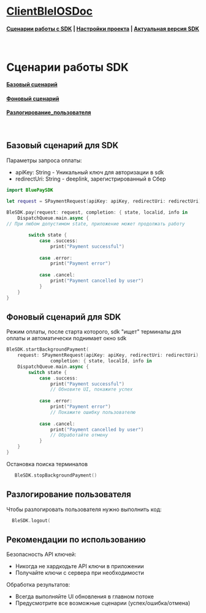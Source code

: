 # [ClientBleIOSDoc](https://sdkpay.github.io/ClientBleIOSDoc/)

#### [Сценарии работы с SDK](https://sdkpay.github.io/ClientBleIOSDoc/clientble_scenario) | [Настройки проекта](https://sdkpay.github.io/ClientBleIOSDoc/clientble_classes) | [Актуальная версия SDK](https://sdkpay.github.io/ClientBleIOSDoc/clientble_version)

<br>

# Сценарии работы SDK

#### [Базовый сценарий](https://sdkpay.github.io/ClientBleIOSDoc/clientble_scenario#базовый-сценарий-для-sdk)
#### [Фоновый сценарий](https://sdkpay.github.io/ClientBleIOSDoc/clientble_scenario#фоновый-сценарий-для-sdk)
#### [Разлогирование_пользователя](https://sdkpay.github.io/ClientBleIOSDoc/clientble_scenario#разлогирование-пользователя)

<br>

## Базовый сценарий для SDK

Параметры запроса оплаты:
* apiKey: String - Уникальный ключ для авторизации в sdk
* redirectUri: String - deeplink, зарегистрированный в Сбер

```swift
import BluePaySDK

let request = SPaymentRequest(apiKey: apiKey, redirectUri: redirectUri)
           
BleSDK.pay(request: request, completion: { state, localid, info in
    DispatchQueue.main.async {
// При любом допустимом state, приложение может продолжать работу

        switch state {
            case .success:
                print("Payment successful")
                
            case .error:
                print("Payment error")
                
            case .cancel:
                print("Payment cancelled by user")
            }
    }
}
```

## Фоновый сценарий для SDK

Режим оплаты, после старта которого, sdk "ищет" терминалы для оплаты и автоматически поднимает окно sdk
```swift
BleSDK.startBackgroundPayment(
    request: SPaymentRequest(apiKey: apiKey, redirectUri: redirectUri),
                completion: { state, localId, info in
    DispatchQueue.main.async {
        switch state {
            case .success:
                print("Payment successful")
                // Обновите UI, покажите успех
                
            case .error:
                print("Payment error")
                // Покажите ошибку пользователю
                
            case .cancel:
                print("Payment cancelled by user")
                // Обработайте отмену
            }
    }
}
```

Остановка поиска терминалов

```swift
   BleSDK.stopBackgroundPayment()
```

## Разлогирование пользователя

Чтобы разлогировать пользователя нужно выполнить код:

```kotlin
  BleSDK.logout(
```

## Рекомендации по использованию

Безопасность API ключей:
* Никогда не хардкодьте API ключи в приложении
* Получайте ключи с сервера при необходимости

Обработка результатов:
* Всегда выполняйте UI обновления в главном потоке
* Предусмотрите все возможные сценарии (успех/ошибка/отмена)
